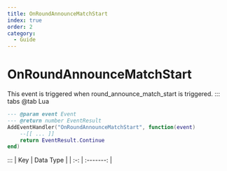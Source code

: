 ```yaml
---
title: OnRoundAnnounceMatchStart
index: true
order: 2
category:
  - Guide
---
```


# OnRoundAnnounceMatchStart
This event is triggered when round_announce_match_start is triggered.
::: tabs
@tab Lua
```lua
--- @param event Event
--- @return number EventResult
AddEventHandler("OnRoundAnnounceMatchStart", function(event)
    --[[ ... ]]
    return EventResult.Continue
end)
```

:::
| Key | Data Type |
| :-: | :-------: |
